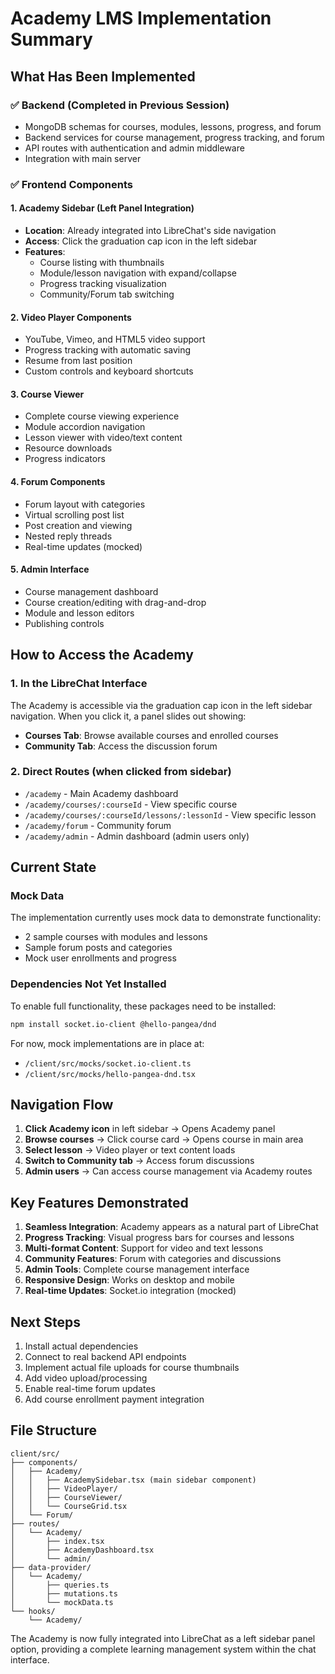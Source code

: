 # Academy LMS Implementation Summary

## What Has Been Implemented

### ✅ Backend (Completed in Previous Session)
- MongoDB schemas for courses, modules, lessons, progress, and forum
- Backend services for course management, progress tracking, and forum
- API routes with authentication and admin middleware
- Integration with main server

### ✅ Frontend Components

#### 1. **Academy Sidebar** (Left Panel Integration)
- **Location**: Already integrated into LibreChat's side navigation
- **Access**: Click the graduation cap icon in the left sidebar
- **Features**:
  - Course listing with thumbnails
  - Module/lesson navigation with expand/collapse
  - Progress tracking visualization
  - Community/Forum tab switching

#### 2. **Video Player Components**
- YouTube, Vimeo, and HTML5 video support
- Progress tracking with automatic saving
- Resume from last position
- Custom controls and keyboard shortcuts

#### 3. **Course Viewer**
- Complete course viewing experience
- Module accordion navigation
- Lesson viewer with video/text content
- Resource downloads
- Progress indicators

#### 4. **Forum Components**
- Forum layout with categories
- Virtual scrolling post list
- Post creation and viewing
- Nested reply threads
- Real-time updates (mocked)

#### 5. **Admin Interface**
- Course management dashboard
- Course creation/editing with drag-and-drop
- Module and lesson editors
- Publishing controls

## How to Access the Academy

### 1. **In the LibreChat Interface**
The Academy is accessible via the graduation cap icon in the left sidebar navigation. When you click it, a panel slides out showing:
- **Courses Tab**: Browse available courses and enrolled courses
- **Community Tab**: Access the discussion forum

### 2. **Direct Routes** (when clicked from sidebar)
- `/academy` - Main Academy dashboard
- `/academy/courses/:courseId` - View specific course
- `/academy/courses/:courseId/lessons/:lessonId` - View specific lesson
- `/academy/forum` - Community forum
- `/academy/admin` - Admin dashboard (admin users only)

## Current State

### Mock Data
The implementation currently uses mock data to demonstrate functionality:
- 2 sample courses with modules and lessons
- Sample forum posts and categories
- Mock user enrollments and progress

### Dependencies Not Yet Installed
To enable full functionality, these packages need to be installed:
```bash
npm install socket.io-client @hello-pangea/dnd
```

For now, mock implementations are in place at:
- `/client/src/mocks/socket.io-client.ts`
- `/client/src/mocks/hello-pangea-dnd.tsx`

## Navigation Flow

1. **Click Academy icon** in left sidebar → Opens Academy panel
2. **Browse courses** → Click course card → Opens course in main area
3. **Select lesson** → Video player or text content loads
4. **Switch to Community tab** → Access forum discussions
5. **Admin users** → Can access course management via Academy routes

## Key Features Demonstrated

1. **Seamless Integration**: Academy appears as a natural part of LibreChat
2. **Progress Tracking**: Visual progress bars for courses and lessons
3. **Multi-format Content**: Support for video and text lessons
4. **Community Features**: Forum with categories and discussions
5. **Admin Tools**: Complete course management interface
6. **Responsive Design**: Works on desktop and mobile
7. **Real-time Updates**: Socket.io integration (mocked)

## Next Steps

1. Install actual dependencies
2. Connect to real backend API endpoints
3. Implement actual file uploads for course thumbnails
4. Add video upload/processing
5. Enable real-time forum updates
6. Add course enrollment payment integration

## File Structure
```
client/src/
├── components/
│   ├── Academy/
│   │   ├── AcademySidebar.tsx (main sidebar component)
│   │   ├── VideoPlayer/
│   │   ├── CourseViewer/
│   │   └── CourseGrid.tsx
│   └── Forum/
├── routes/
│   └── Academy/
│       ├── index.tsx
│       ├── AcademyDashboard.tsx
│       └── admin/
├── data-provider/
│   └── Academy/
│       ├── queries.ts
│       ├── mutations.ts
│       └── mockData.ts
└── hooks/
    └── Academy/
```

The Academy is now fully integrated into LibreChat as a left sidebar panel option, providing a complete learning management system within the chat interface.
